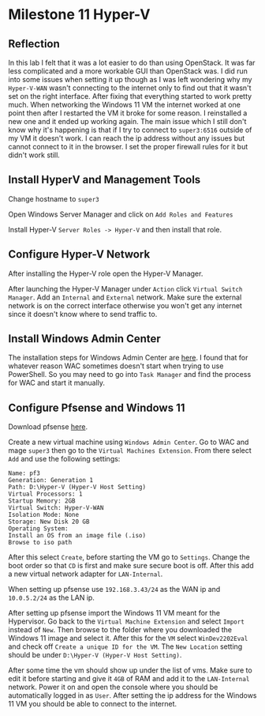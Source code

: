 # Milestone 11 Hyper-V



## Reflection

In this lab I felt that it was a lot easier to do than using OpenStack. It was far less complicated and a more workable GUI than OpenStack was. I did run into some issues when setting it up though as I was left wondering why my `Hyper-V-WAN` wasn't connecting to the internet only to find out that it wasn't set on the right interface. After fixing that everything started to work pretty much. When networking the Windows 11 VM the internet worked at one point then after I restarted the VM it broke for some reason. I reinstalled a new one and it ended up working again. The main issue which I still don't know why it's happening is that if I try to connect to `super3:6516` outside of my VM it doesn't work. I can reach the ip address without any issues but cannot connect to it in the browser. I set the proper firewall rules for it but didn't work still. 

## Install HyperV and Management Tools

Change hostname to `super3`

Open Windows Server Manager and click on `Add Roles and Features`

Install Hyper-V `Server Roles -> Hyper-V` and then install that role. 

## Configure Hyper-V Network

After installing the Hyper-V role open the Hyper-V Manager.

After launching the Hyper-V Manager under `Action` click `Virtual Switch Manager`. Add an `Internal` and `External` network. Make sure the external network is on the correct interface otherwise you won't get any internet since it doesn't know where to send traffic to. 



## Install Windows Admin Center

The installation steps for Windows Admin Center are [here](https://github.com/liamb8/sec440/blob/main/VM%20Config/WAC%20Lab/Windows%20Admin%20Center.md). I found that for whatever reason WAC sometimes doesn't start when trying to use PowerShell. So you may need to go into `Task Manager` and find the process for WAC and start it manually.

## Configure Pfsense and Windows 11

Download pfsense [here](http://192.168.3.110/iso/pfSense-CE-2.5.2-RELEASE-amd64.iso).

Create a new virtual machine using `Windows Admin Center`. Go to WAC and mage `super3` then go to the `Virtual Machines Extension`. From there select `Add` and use the following settings:

```
Name: pf3
Generation: Generation 1
Path: D:\Hyper-V (Hyper-V Host Setting)
Virtual Processors: 1
Startup Memory: 2GB
Virtual Switch: Hyper-V-WAN
Isolation Mode: None
Storage: New Disk 20 GB
Operating System:
Install an OS from an image file (.iso)
Browse to iso path
```

After this select `Create`, before starting the VM go to `Settings`. Change the boot order so that `CD` is first and make sure secure boot is off. After this add a new virtual network adapter for `LAN-Internal`.

When setting up pfsense use `192.168.3.43/24` as the WAN ip and `10.0.5.2/24` as the LAN ip.

After setting up pfsense import the Windows 11 VM meant for the Hypervisor. Go back to the `Virtual Machine Extension` and select `Import` instead of `New`. Then browse to the folder where you downloaded the Windows 11 image and select it. After this for the `VM` select `WinDev2202Eval` and check off `Create a unique ID for the VM`. The `New Location` setting should be under `D:\Hyper-V (Hyper-V Host Setting)`. 

After some time the vm should show up under the list of vms. Make sure to edit it before starting and give it `4GB` of RAM and add it to the `LAN-Internal` network. Power it on and open the console where you should be automatically logged in as `User`. After setting the ip address for the Windows 11 VM you should be able to connect to the internet. 